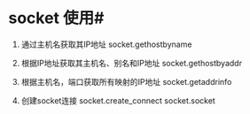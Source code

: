 # socket 使用#

1. 通过主机名获取其IP地址
socket.gethostbyname

2. 根据IP地址获取其主机名、别名和IP地址
socket.gethostbyaddr

3. 根据主机名，端口获取所有映射的IP地址
socket.getaddrinfo

4. 创建socket连接
socket.create_connect
socket.socket
